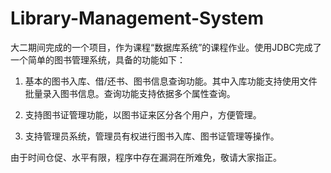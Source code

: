 # Library-Management-System

大二期间完成的一个项目，作为课程“数据库系统”的课程作业。使用JDBC完成了一个简单的图书管理系统，具备的功能如下：

1. 基本的图书入库、借/还书、图书信息查询功能。其中入库功能支持使用文件批量录入图书信息。查询功能支持依据多个属性查询。

2. 支持图书证管理功能，以图书证来区分各个用户，方便管理。

3. 支持管理员系统，管理员有权进行图书入库、图书证管理等操作。

由于时间仓促、水平有限，程序中存在漏洞在所难免，敬请大家指正。